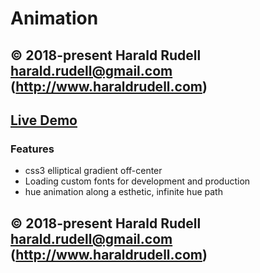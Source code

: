 # Animation

## © 2018-present Harald Rudell <harald.rudell@gmail.com> (http://www.haraldrudell.com)

## [Live Demo](https://haraldrudell.github.io/animation/)

### Features
* css3 elliptical gradient off-center
* Loading custom fonts for development and production
* hue animation along a esthetic, infinite hue path

## © 2018-present Harald Rudell <harald.rudell@gmail.com> (http://www.haraldrudell.com)
